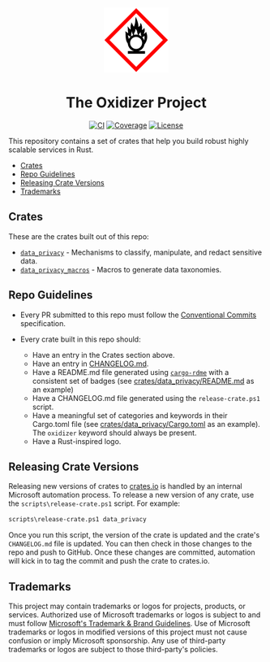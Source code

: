 <div align="center">
 <img src="./logo.svg" alt="Oxidizer Logo" width="128" height="128">

# The Oxidizer Project

[![CI](https://github.com/microsoft/oxidizer/workflows/main/badge.svg)](https://github.com/microsoft/oxidizer/actions)
[![Coverage](https://codecov.io/gh/microsoft/oxidizer/graph/badge.svg?token=FCUG0EL5TI)](https://codecov.io/gh/microsoft/oxidizer)
[![License](https://img.shields.io/badge/license-MIT-blue.svg)](../LICENSE)

</div>

This repository contains a set of crates that help you build robust highly scalable services in Rust.

- [Crates](#crates)
- [Repo Guidelines](#repo-guidelines)
- [Releasing Crate Versions](#releasing-crate-versions)
- [Trademarks](#trademarks)

## Crates

These are the crates built out of this repo:

- [`data_privacy`](./crates/data_privacy/README.md) - Mechanisms to classify, manipulate, and redact sensitive data.
- [`data_privacy_macros`](./crates/data_privacy_macros/README.md) - Macros to generate data taxonomies.

## Repo Guidelines

- Every PR submitted to this repo must follow the [Conventional Commits](https://www.conventionalcommits.org/en/v1.0.0/) specification.

- Every crate built in this repo should:
  - Have an entry in the Crates section above.
  - Have an entry in [CHANGELOG.md](./CHANGELOG.md).
  - Have a README.md file generated using [`cargo-rdme`](https://docs.rs/cargo-rdme/latest/cargo_rdme/)
    with a consistent set of badges (see [crates/data_privacy/README.md](./crates/data_privacy/README.md) as an example)
  - Have a CHANGELOG.md file generated using the `release-crate.ps1` script.
  - Have a meaningful set of categories and keywords in their Cargo.toml file (see
    [crates/data_privacy/Cargo.toml](./crates/data_privacy/Cargo.toml) as an example).
    The `oxidizer` keyword should always be present.
  - Have a Rust-inspired logo.

## Releasing Crate Versions

Releasing new versions of crates to [crates.io](https://crates.io) is handled by
an internal Microsoft automation process. To release a new version of any crate, use
the `scripts\release-crate.ps1` script. For example:

```bash
scripts\release-crate.ps1 data_privacy
```

Once you run this script, the version of the crate is updated and the crate's
`CHANGELOG.md` file is updated. You can then check in those changes to the repo
and push to GitHub. Once these changes are committed, automation will kick in
to tag the commit and push the crate to crates.io.

## Trademarks

This project may contain trademarks or logos for projects, products, or services. Authorized use of Microsoft
trademarks or logos is subject to and must follow
[Microsoft's Trademark & Brand Guidelines](https://www.microsoft.com/en-us/legal/intellectualproperty/trademarks/usage/general).
Use of Microsoft trademarks or logos in modified versions of this project must not cause confusion or imply Microsoft sponsorship.
Any use of third-party trademarks or logos are subject to those third-party's policies.
